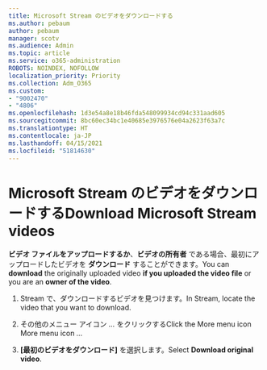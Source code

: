 ```yaml
---
title: Microsoft Stream のビデオをダウンロードする
ms.author: pebaum
author: pebaum
manager: scotv
ms.audience: Admin
ms.topic: article
ms.service: o365-administration
ROBOTS: NOINDEX, NOFOLLOW
localization_priority: Priority
ms.collection: Adm_O365
ms.custom:
- "9002470"
- "4806"
ms.openlocfilehash: 1d3e54a8e18b46fda548099934cd94c331aad605
ms.sourcegitcommit: 8bc60ec34bc1e40685e3976576e04a2623f63a7c
ms.translationtype: HT
ms.contentlocale: ja-JP
ms.lasthandoff: 04/15/2021
ms.locfileid: "51814630"
---
```

# <a name="download-microsoft-stream-videos"></a><span data-ttu-id="99e24-102">Microsoft Stream のビデオをダウンロードする</span><span class="sxs-lookup"><span data-stu-id="99e24-102">Download Microsoft Stream videos</span></span>

<span data-ttu-id="99e24-103">**ビデオ ファイルをアップロードするか**、**ビデオの所有者** である場合、最初にアップロードしたビデオを **ダウンロード** することができます。</span><span class="sxs-lookup"><span data-stu-id="99e24-103">You can **download** the originally uploaded video **if you uploaded the video file** or you are an **owner of the video**.</span></span>

1. <span data-ttu-id="99e24-104">Stream で、ダウンロードするビデオを見つけます。</span><span class="sxs-lookup"><span data-stu-id="99e24-104">In Stream, locate the video that you want to download.</span></span>

2. <span data-ttu-id="99e24-105">その他のメニュー アイコン *...* をクリックする</span><span class="sxs-lookup"><span data-stu-id="99e24-105">Click the More menu icon More menu icon *...*</span></span>

3. <span data-ttu-id="99e24-106">**[最初のビデオをダウンロード]** を選択します。</span><span class="sxs-lookup"><span data-stu-id="99e24-106">Select **Download original video**.</span></span>
